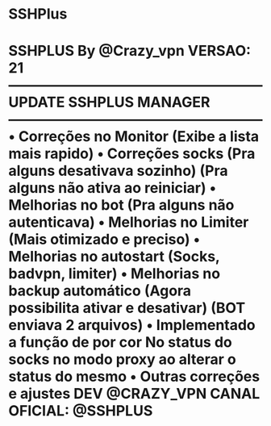 # SSHPlus
# SSHPLUS By @Crazy_vpn  VERSAO: 21  —————————————————— UPDATE SSHPLUS MANAGER ——————————————————  • Correções no Monitor (Exibe a lista mais rapido)  • Correções socks  (Pra alguns desativava sozinho) (Pra alguns não ativa ao reiniciar)  • Melhorias no bot (Pra alguns não autenticava)  • Melhorias no Limiter (Mais otimizado e preciso)  • Melhorias no autostart (Socks, badvpn, limiter)  • Melhorias no backup automático (Agora possibilita ativar e desativar) (BOT enviava 2 arquivos)  • Implementado a função de por cor No status do socks no modo proxy ao alterar o status do mesmo  • Outras correções e ajustes  DEV @CRAZY_VPN CANAL OFICIAL: @SSHPLUS
